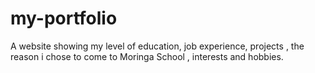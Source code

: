 # my-portfolio
A website showing my level of education, job experience, projects , the reason i chose to come to Moringa School , interests and hobbies.
